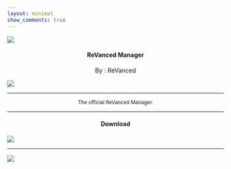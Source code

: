 ```yaml
---
layout: minimal
show_comments: true
---
```


![](https://is.gd/UzI9X3)

<h4> <p align="center"> ReVanced Manager </p> </h4>

<p align="center"> By : ReVanced </p>

![](https://is.gd/G8YJ1V)

---

<p align="center"> <sub>
The official ReVanced Manager.
</sub> </p>

---

<h4> <p align="center"> Download </p> </h4>

[![](https://is.gd/cZTWaX)](https://is.gd/WAaR8n)

---

![](https://is.gd/uVvIMS)
